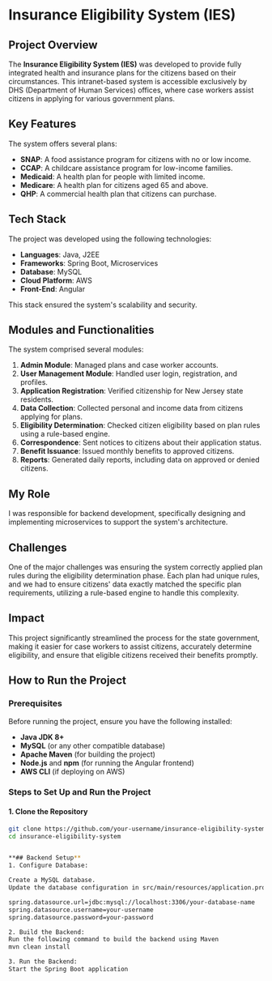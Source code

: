 # Insurance Eligibility System (IES)

## Project Overview
The **Insurance Eligibility System (IES)** was developed to provide fully integrated health and insurance plans for the citizens based on their circumstances. This intranet-based system is accessible exclusively by DHS (Department of Human Services) offices, where case workers assist citizens in applying for various government plans.

## Key Features
The system offers several plans:
- **SNAP**: A food assistance program for citizens with no or low income.
- **CCAP**: A childcare assistance program for low-income families.
- **Medicaid**: A health plan for people with limited income.
- **Medicare**: A health plan for citizens aged 65 and above.
- **QHP**: A commercial health plan that citizens can purchase.

## Tech Stack
The project was developed using the following technologies:
- **Languages**: Java, J2EE
- **Frameworks**: Spring Boot, Microservices
- **Database**: MySQL
- **Cloud Platform**: AWS
- **Front-End**: Angular

This stack ensured the system's scalability and security.

## Modules and Functionalities
The system comprised several modules:
1. **Admin Module**: Managed plans and case worker accounts.
2. **User Management Module**: Handled user login, registration, and profiles.
3. **Application Registration**: Verified citizenship for New Jersey state residents.
4. **Data Collection**: Collected personal and income data from citizens applying for plans.
5. **Eligibility Determination**: Checked citizen eligibility based on plan rules using a rule-based engine.
6. **Correspondence**: Sent notices to citizens about their application status.
7. **Benefit Issuance**: Issued monthly benefits to approved citizens.
8. **Reports**: Generated daily reports, including data on approved or denied citizens.

## My Role
I was responsible for backend development, specifically designing and implementing microservices to support the system's architecture.

## Challenges
One of the major challenges was ensuring the system correctly applied plan rules during the eligibility determination phase. Each plan had unique rules, and we had to ensure citizens' data exactly matched the specific plan requirements, utilizing a rule-based engine to handle this complexity.

## Impact
This project significantly streamlined the process for the state government, making it easier for case workers to assist citizens, accurately determine eligibility, and ensure that eligible citizens received their benefits promptly.


## How to Run the Project

### Prerequisites
Before running the project, ensure you have the following installed:
- **Java JDK 8+**
- **MySQL** (or any other compatible database)
- **Apache Maven** (for building the project)
- **Node.js** and **npm** (for running the Angular frontend)
- **AWS CLI** (if deploying on AWS)
  
### Steps to Set Up and Run the Project

#### 1. Clone the Repository
```bash
git clone https://github.com/your-username/insurance-eligibility-system.git
cd insurance-eligibility-system


**## Backend Setup**
1. Configure Database:

Create a MySQL database.
Update the database configuration in src/main/resources/application.properties

spring.datasource.url=jdbc:mysql://localhost:3306/your-database-name
spring.datasource.username=your-username
spring.datasource.password=your-password

2. Build the Backend:
Run the following command to build the backend using Maven
mvn clean install

3. Run the Backend:
Start the Spring Boot application


